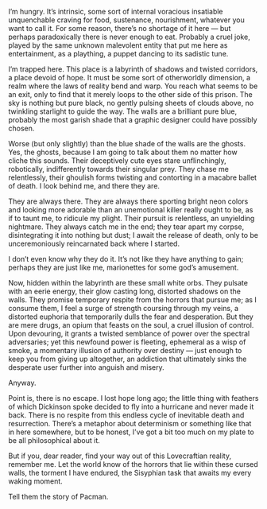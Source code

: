 <!--
.. title: i'm hungry
.. slug: im-hungry
.. date: 2023-06-12 23:07:53 UTC-04:00
.. tags: 
.. category: 
.. link: 
.. description: 
.. type: text
-->

I’m hungry. It’s intrinsic, some sort of internal voracious insatiable unquenchable craving for food, sustenance, nourishment, whatever you want to call it. For some reason, there’s no shortage of it here ― but perhaps paradoxically there is never enough to eat. Probably a cruel joke, played by the same unknown malevolent entity that put me here as entertainment, as a plaything, a puppet dancing to its sadistic tune.
<!-- TEASER_END -->
I’m trapped here. This place is a labyrinth of shadows and twisted corridors, a place devoid of hope. It must be some sort of otherworldly dimension, a realm where the laws of reality bend and warp. You reach what seems to be an exit, only to find that it merely loops to the other side of this prison. The sky is nothing but pure black, no gently pulsing sheets of clouds above, no twinkling starlight to guide the way. The walls are a brilliant pure blue, probably the most garish shade that a graphic designer could have possibly chosen.

Worse (but only slightly) than the blue shade of the walls are the ghosts. Yes, the ghosts, because I am going to talk about them no matter how cliche this sounds. Their deceptively cute eyes stare unflinchingly, robotically, indifferently towards their singular prey. They chase me relentlessly, their ghoulish forms twisting and contorting in a macabre ballet of death. I look behind me, and there they are.

They are always there. They are always there sporting bright neon colors and looking more adorable than an unemotional killer really ought to be, as if to taunt me, to ridicule my plight. Their pursuit is relentless, an unyielding nightmare. They always catch me in the end; they tear apart my corpse, disintegrating it into nothing but dust; I await the release of death, only to be unceremoniously reincarnated back where I started.

I don’t even know why they do it. It’s not like they have anything to gain; perhaps they are just like me, marionettes for some god’s amusement.

Now, hidden within the labyrinth are these small white orbs. They pulsate with an eerie energy, their glow casting long, distorted shadows on the walls. They promise temporary respite from the horrors that pursue me; as I consume them, I feel a surge of strength coursing through my veins, a distorted euphoria that temporarily dulls the fear and desperation. But they are mere drugs, an opium that feasts on the soul, a cruel illusion of control. Upon devouring, it grants a twisted semblance of power over the spectral adversaries; yet this newfound power is fleeting, ephemeral as a wisp of smoke, a momentary illusion of authority over destiny ― just enough to keep you from giving up altogether, an addiction that ultimately sinks the desperate user further into anguish and misery.

Anyway.

Point is, there is no escape. I lost hope long ago; the little thing with feathers of which Dickinson spoke decided to fly into a hurricane and never made it back. There is no respite from this endless cycle of inevitable death and resurrection. There’s a metaphor about determinism or something like that in here somewhere, but to be honest, I’ve got a bit too much on my plate to be all philosophical about it.

But if you, dear reader, find your way out of this Lovecraftian reality, remember me. Let the world know of the horrors that lie within these cursed walls, the torment I have endured, the Sisyphian task that awaits my every waking moment.

Tell them the story of Pacman.